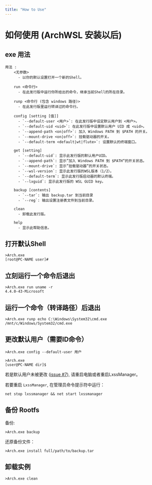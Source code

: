```yaml
---
title: "How to Use"
---
```

# 如何使用 (ArchWSL 安装以后)

## exe 用法

```dos
用法 :
    <无参数>
      - 以你的默认设置打开一个新的Shell。

    run <命令行>
      - 在此发行版中运行你所给出的命令，继承当前Shell的所在目录。

    runp <命令行 (包含 windows 路径)>
      - 在此发行版里运行转译过的命令行。

    config [setting [值]]
      - `--default-user <用户>`: 在此发行版中设定默认用户到 <用户>。
      - `--default-uid <uid>`: 在此发行版中设置默认用户 UID 成 <uid>。
      - `--append-path <on|off>`: 加入 Windows PATH 到 $PATH 的开关。
      - `--mount-drive <on|off>`: 挂载驱动器的开关。
      - `--default-term <default|wt|flute>`: 设置默认的终端窗口。

    get [setting]
      - `--default-uid`: 显示此发行版的默认用户UID。
      - `--append-path`: 显示”加入 Windows PATH 到 $PATH“的开关状态。
      - `--mount-drive`: 显示”挂载驱动器”的开关状态。
      - `--wsl-version`: 显示此发行版的WSL版本（1/2）。
      - `--default-term`: 显示此发行版启动器的默认终端。
      - `--lxguid`: 显示此发行版的 WSL GUID key。

    backup [contents]
      - `--tar`: 输出 backup.tar 到当前目录
      - `--reg`: 输出设置注册表文件到当前目录。

    clean
      - 卸载此发行版。

    help
      - 显示此帮助信息。
```

## 打开默认Shell

```
>Arch.exe
[root@PC-NAME user]#
```

## 立刻运行一个命令后退出

```
>Arch.exe run uname -r
4.4.0-43-Microsoft
```

## 运行一个命令（转译路径）后退出

```
>Arch.exe runp echo C:\Windows\System32\cmd.exe
/mnt/c/Windows/System32/cmd.exe
```

## 更改默认用户（需要ID命令）

```
>Arch.exe config --default-user 用户

>Arch.exe
[user@PC-NAME dir]$
```

若是默认用户未被更改
([issue #7](https://github.com/yuk7/ArchWSL/issues/7)),
请重启电脑或者重启LxssManager。

若要重启 `LxssManager`, 在管理员命令提示符中运行：

```batch
net stop lxssmanager && net start lxssmanager
```

## 备份 Rootfs

备份:

```
>Arch.exe backup
```

还原备份文件：

```
>Arch.exe install full/path/to/backup.tar
```

## 卸载实例

```
>Arch.exe clean
```

